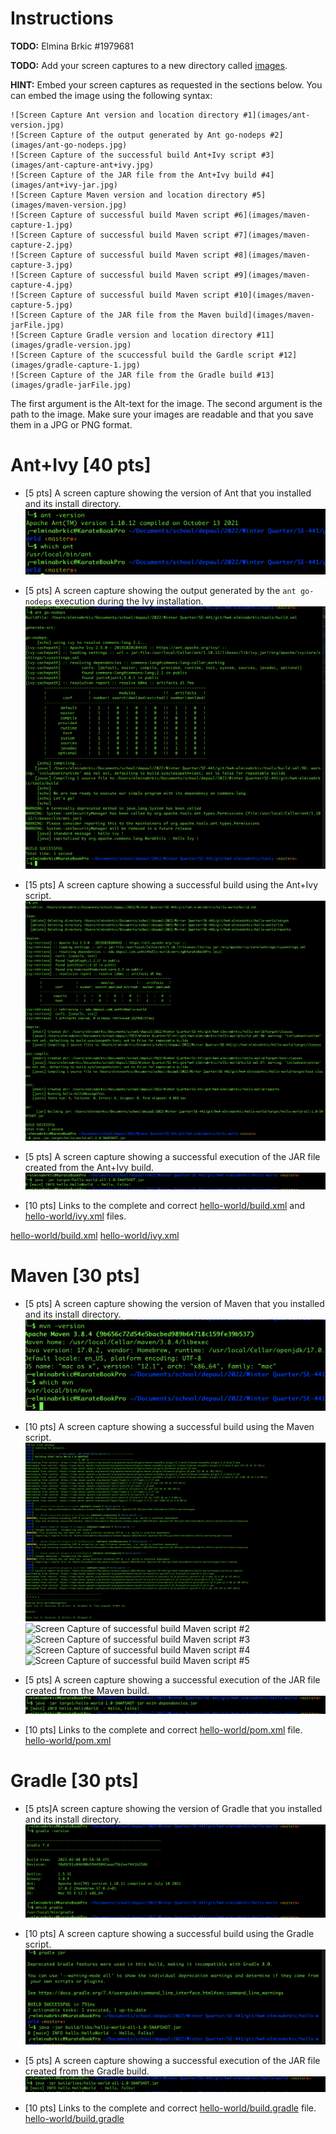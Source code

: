 # Instructions
**TODO:** Elmina Brkic #1979681

**TODO:** Add your screen captures to a new directory called [images](images).


**HINT:** Embed your screen captures as requested in the sections below. You can embed the image using the following syntax:

```
![Screen Capture Ant version and location directory #1](images/ant-version.jpg)
![Screen Capture of the output generated by Ant go-nodeps #2](images/ant-go-nodeps.jpg)
![Screen Capture of the successful build Ant+Ivy script #3](images/ant-capture-ant+ivy.jpg)
![Screen Capture of the JAR file from the Ant+Ivy build #4](images/ant+ivy-jar.jpg)
![Screen Capture Maven version and location directory #5](images/maven-version.jpg)
![Screen Capture of successful build Maven script #6](images/maven-capture-1.jpg)
![Screen Capture of successful build Maven script #7](images/maven-capture-2.jpg)
![Screen Capture of successful build Maven script #8](images/maven-capture-3.jpg)
![Screen Capture of successful build Maven script #9](images/maven-capture-4.jpg)
![Screen Capture of successful build Maven script #10](images/maven-capture-5.jpg)
![Screen Capture of the JAR file from the Maven build](images/maven-jarFile.jpg)
![Screen Capture Gradle version and location directory #11](images/gradle-version.jpg)
![Screen Capture of the scuccessful build the Gardle script #12](images/gradle-capture-1.jpg)
![Screen Capture of the JAR file from the Gradle build #13](images/gradle-jarFile.jpg)
```

The first argument is the Alt-text for the image. The second argument is the path to the image. Make sure your images are readable and that you save them in a JPG or PNG format.

# Ant+Ivy [40 pts]
- [5 pts] A screen capture showing the version of Ant that you installed and its install directory.
![Screen Capture Ant version and location directory](images/ant-version.jpg)

- [5 pts] A screen capture showing the output generated by the `ant go-nodeps` execution during the Ivy installation.
![Screen Capture of the output generated by Ant go-nodeps](images/ant-go-nodeps.jpg)

- [15 pts] A screen capture showing a successful build using the Ant+Ivy script.
![Screen Capture of the successful build Ant+Ivy script](images/ant-capture-ant+ivy.jpg)

- [5 pts] A screen capture showing a successful execution of the JAR file created from the Ant+Ivy build.
![Screen Capture of the JAR file from the Ant+Ivy build](images/ant+ivy-jar.jpg)

- [10 pts] Links to the complete and correct [hello-world/build.xml](hello-world/build.xml) and [hello-world/ivy.xml](hello-world/ivy.xml) files.

[hello-world/build.xml](hello-world/build.xml)
[hello-world/ivy.xml](hello-world/ivy.xml)

# Maven [30 pts]
- [5 pts] A screen capture showing the version of Maven that you installed and its install directory.
![Screen Capture Maven version and location directory](images/maven-version.jpg)

- [10 pts] A screen capture showing a successful build using the Maven script.
![Screen Capture of successful build Maven script #1](images/maven-capture-1.jpg)
![Screen Capture of successful build Maven script #2](images/maven-capture-2.jpg)
![Screen Capture of successful build Maven script #3](images/maven-capture-3.jpg)
![Screen Capture of successful build Maven script #4](images/maven-capture-4.jpg)
![Screen Capture of successful build Maven script #5](images/maven-capture-5.jpg)

- [5 pts] A screen capture showing a successful execution of the JAR file created from the Maven build.
![Screen Capture of the JAR file from the Maven build](images/maven-jarFile.jpg)

- [10 pts] Links to the complete and correct [hello-world/pom.xml](hello-world/pom.xml) file.
[hello-world/pom.xml](hello-world/pom.xml)


# Gradle [30 pts]
- [5 pts]A screen capture showing the version of Gradle that you installed and its install directory.
![Screen Capture Gradle version and location directory](images/gradle-version.jpg)

- [10 pts] A screen capture showing a successful build using the Gradle script.
![Screen Capture of the scuccessful build the Gardle script](images/gradle-capture-1.jpg)

- [5 pts] A screen capture showing a successful execution of the JAR file created from the Gradle build.
![Screen Capture of the JAR file from the Gradle build](images/gradle-jarFile.jpg)

- [10 pts] Links to the complete and correct [hello-world/build.gradle](hello-world/build.gradle) file.
[hello-world/build.gradle](hello-world/build.gradle)

